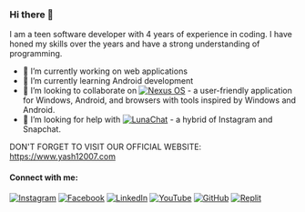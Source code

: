 ### Hi there 👋

I am a teen software developer with 4 years of experience in coding. I have honed my skills over the years and have a strong understanding of programming.

- 🔭 I’m currently working on web applications
- 🌱 I’m currently learning Android development
- 👯 I’m looking to collaborate on [![Nexus OS](https://img.shields.io/badge/Nexus%20OS-Check%20it%20out-blue)](https://www.github.com/Yash12007/Nexus) - a user-friendly application for Windows, Android, and browsers with tools inspired by Windows and Android.
- 🤔 I’m looking for help with [![LunaChat](https://img.shields.io/badge/LunaChat-Contributors%20Welcome-green)](https://www.github.com/Yash12007/LunaChat) - a hybrid of Instagram and Snapchat.

DON'T FORGET TO VISIT OUR OFFICIAL WEBSITE: https://www.yash12007.com

#### Connect with me:

[![Instagram](https://img.shields.io/badge/Instagram-__yash12007__-orange)](https://www.instagram.com/__yash12007__)
[![Facebook](https://img.shields.io/badge/Facebook-yash12007-blue)](https://www.facebook.com/yash12007)
[![LinkedIn](https://img.shields.io/badge/LinkedIn-yash12007-blue)](https://www.linkedin.com/in/yash12007/)
[![YouTube](https://img.shields.io/badge/YouTube-Yash12007-red)](https://www.youtube.com/@Yash12007)
[![GitHub](https://img.shields.io/badge/GitHub-Yash12007-lightgrey)](https://www.github.com/Yash12007)
[![Replit](https://img.shields.io/badge/Replit-Yash12007-orange)](https://www.replit.com/@Yash12007)
